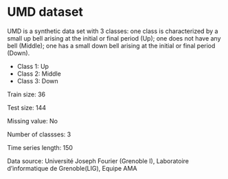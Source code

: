 # UMD dataset

UMD is a synthetic data set with 3 classes: one class is characterized by a small up bell arising at the initial or final period (Up); one does not have any bell (Middle); one has a small down bell arising at the initial or final period (Down).

- Class 1: Up
- Class 2: Middle
- Class 3: Down

Train size: 36

Test size: 144

Missing value: No

Number of classses: 3

Time series length: 150

Data source: Université Joseph Fourier (Grenoble I), Laboratoire d’informatique de Grenoble(LIG), Equipe AMA